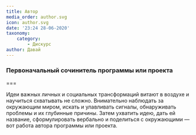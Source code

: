 ```yaml
---
title: Автор
media_order: author.svg
icon: author.svg
date: '23:24 28-06-2020'
taxonomy:
    category:
        - Дискурс
author: Давай
---
```


### Первоначальный сочинитель программы или проекта

===

Идеи важных личных и социальных трансформаций витают в воздухе и научиться схватывать не сложно. Внимательно наблюдать за окружающим миром, искать и улавливать сигналы, обнаруживать проблемы и их глубинные причины. Затем ухватить идею, дать ей название, сформулировать вербально и поделиться с окружающими — вот работа автора программы или проекта. 
